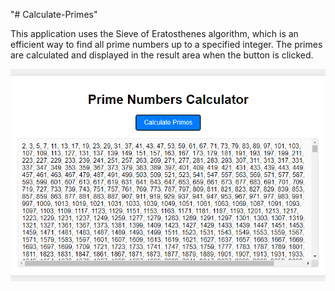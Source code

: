 "# Calculate-Primes"

This application uses the Sieve of Eratosthenes algorithm, which is an efficient way to find all prime numbers up to a specified integer. The primes are calculated and displayed in the result area when the button is clicked.

![App Image](primes.png)
